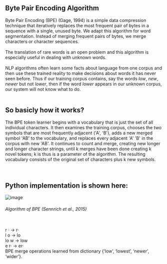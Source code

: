 ## Byte Pair Encoding Algorithm

Byte Pair Encoding (BPE) (Gage, 1994) is a simple data compression technique that iteratively replaces the most frequent pair of bytes in a sequence with a single, unused byte. We adapt this
algorithm for word segmentation. Instead of merging frequent pairs of bytes, we merge characters or
character sequences.
<br />
<br />
The translation of rare words is an open problem and this algorithm is especially useful in dealing with unknown words.\
<br />
NLP algorithms often learn some facts about language from one corpus and then use these trained reality to make decisions about words it has never seen before.
Thus if our training corpus contains, say the words *low*, *new*, *newer* but not *lower*, then if the word *lower* appears in our unknown corpus,
our system will not know what to do.\
<br />

## So basicly how it works?

The BPE token learner begins with a vocabulary that is just the set of all individual characters. It then examines the training corpus, chooses the two symbols that
are most frequently adjacent ('A', 'B'), adds a new merged symbol 'AB' to the vocabulary, and replaces every adjacent 'A' 'B' in the corpus with new 'AB'. It continues
to count and merge, creating new longer and longer character strings, until k merges have been done creating k novel tokens; k is thus is a parameter of the algorithm.
The resulting vocabulary consists of the original set of characters plus k new symbols.
<br />
<br />
<br />
## Python implementation is shown here:
![image](https://user-images.githubusercontent.com/44132720/132998438-652e3257-d11b-48a2-bfd0-57aaa5446373.png)
###### Algorithm of BPE (Sennrich et al., 2015)
<br />
r · → r·
<br />
l o → lo    <br />
lo w → low    <br />
e r· → er·       <br />
BPE merge operations learned from dictionary {‘low’, ‘lowest’, ‘newer’, ‘wider’}.
